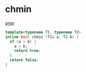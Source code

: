﻿# chmin
[prev](..\index.md)
```cpp
template<typename T1, typename T2>
inline bool chmin (T1& a, T2 b) {
  if (a > b) {
    a = b;
    return true;
  }
  return false;
}
```
